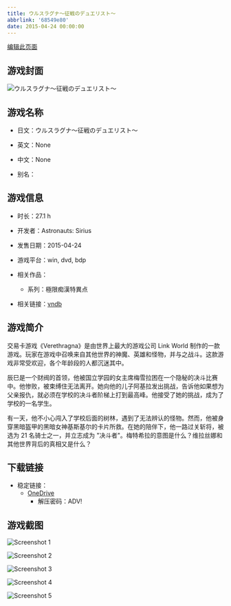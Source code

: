 ```yaml
---
title: ウルスラグナ～征戦のデュエリスト～
abbrlink: '68549e80'
date: 2015-04-24 00:00:00
---
```

[编辑此页面](https://github.com/ACG-3/ADV3-source/blob/main/source/_posts/games/%E3%82%A6%E3%83%AB%E3%82%B9%E3%83%A9%E3%82%B0%E3%83%8A%EF%BD%9E%E5%BE%81%E6%88%A6%E3%81%AE%E3%83%87%E3%83%A5%E3%82%A8%E3%83%AA%E3%82%B9%E3%83%88%EF%BD%9E.md)

## 游戏封面

![ウルスラグナ～征戦のデュエリスト～](https://pan.timero.xyz/onedrive/img_lib_001/%E3%82%A6%E3%83%AB%E3%82%B9%E3%83%A9%E3%82%B0%E3%83%8A%EF%BD%9E%E5%BE%81%E6%88%A6%E3%81%AE%E3%83%87%E3%83%A5%E3%82%A8%E3%83%AA%E3%82%B9%E3%83%88%EF%BD%9E_cover.avif)


## 游戏名称

- 日文：ウルスラグナ～征戦のデュエリスト～
- 英文：None
- 中文：None

- 别名：


## 游戏信息

- 时长：27.1 h
- 开发者：Astronauts: Sirius
- 发售日期：2015-04-24
- 游戏平台：win, dvd, bdp
- 相关作品：
   - 系列：極限痴漢特異点

- 相关链接：[vndb](https://vndb.org/v16925)


## 游戏简介

交易卡游戏《Verethragna》是由世界上最大的游戏公司 Link World 制作的一款游戏。玩家在游戏中召唤来自其他世界的神魔、英雄和怪物，并与之战斗。这款游戏非常受欢迎，各个年龄段的人都沉迷其中。

辰巳是一个财阀的首领，他被国立学园的女主席梅雪拉困在一个隐秘的决斗比赛中。他惨败，被束缚住无法离开。她向他的儿子阿基拉发出挑战，告诉他如果想为父亲报仇，就必须在学校的决斗者阶梯上打到最高峰。他接受了她的挑战，成为了学校的一名学生。

有一天，他不小心闯入了学校后面的树林，遇到了无法辨认的怪物。然而，他被身穿黑暗盔甲的黑暗女神基斯基尔的卡片所救。在她的陪伴下，他一路过关斩将，被选为 21 名骑士之一，并立志成为 "决斗者"。梅特希拉的意图是什么？维拉丝娜和其他世界背后的真相又是什么？




## 下载链接

- 稳定链接：
    - [OneDrive](https://pan.timero.xyz/onedrive/adv_lib_001/%E3%82%A6%E3%83%AB%E3%82%B9%E3%83%A9%E3%82%B0%E3%83%8A%EF%BD%9E%E5%BE%81%E6%88%A6%E3%81%AE%E3%83%87%E3%83%A5%E3%82%A8%E3%83%AA%E3%82%B9%E3%83%88%EF%BD%9E)
        - 解压密码：ADV!



## 游戏截图


![Screenshot 1](https://pan.timero.xyz/onedrive/img_lib_001/%E3%82%A6%E3%83%AB%E3%82%B9%E3%83%A9%E3%82%B0%E3%83%8A%EF%BD%9E%E5%BE%81%E6%88%A6%E3%81%AE%E3%83%87%E3%83%A5%E3%82%A8%E3%83%AA%E3%82%B9%E3%83%88%EF%BD%9E_Screenshot_1.avif)

![Screenshot 2](https://pan.timero.xyz/onedrive/img_lib_001/%E3%82%A6%E3%83%AB%E3%82%B9%E3%83%A9%E3%82%B0%E3%83%8A%EF%BD%9E%E5%BE%81%E6%88%A6%E3%81%AE%E3%83%87%E3%83%A5%E3%82%A8%E3%83%AA%E3%82%B9%E3%83%88%EF%BD%9E_Screenshot_2.avif)

![Screenshot 3](https://pan.timero.xyz/onedrive/img_lib_001/%E3%82%A6%E3%83%AB%E3%82%B9%E3%83%A9%E3%82%B0%E3%83%8A%EF%BD%9E%E5%BE%81%E6%88%A6%E3%81%AE%E3%83%87%E3%83%A5%E3%82%A8%E3%83%AA%E3%82%B9%E3%83%88%EF%BD%9E_Screenshot_3.avif)

![Screenshot 4](https://pan.timero.xyz/onedrive/img_lib_001/%E3%82%A6%E3%83%AB%E3%82%B9%E3%83%A9%E3%82%B0%E3%83%8A%EF%BD%9E%E5%BE%81%E6%88%A6%E3%81%AE%E3%83%87%E3%83%A5%E3%82%A8%E3%83%AA%E3%82%B9%E3%83%88%EF%BD%9E_Screenshot_4.avif)

![Screenshot 5](https://pan.timero.xyz/onedrive/img_lib_001/%E3%82%A6%E3%83%AB%E3%82%B9%E3%83%A9%E3%82%B0%E3%83%8A%EF%BD%9E%E5%BE%81%E6%88%A6%E3%81%AE%E3%83%87%E3%83%A5%E3%82%A8%E3%83%AA%E3%82%B9%E3%83%88%EF%BD%9E_Screenshot_5.avif)

